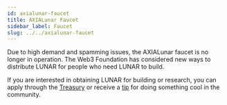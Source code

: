 ```yaml
---
id: axialunar-faucet
title: AXIALunar Faucet
sidebar_label: Faucet
slug: ../../axialunar-faucet
---
```


Due to high demand and spamming issues, the AXIALunar faucet is no longer in operation. The Web3
Foundation has considered new ways to distribute LUNAR for people who need LUNAR to build.

If you are interested in obtaining LUNAR for building or research, you can apply through the
[Treasury](../../learn/mirror-learn-treasury.md#creating-a-treasury-proposal) or receive a
[tip](../../learn/mirror-learn-treasury.md#tipping) for doing something cool in the community.
